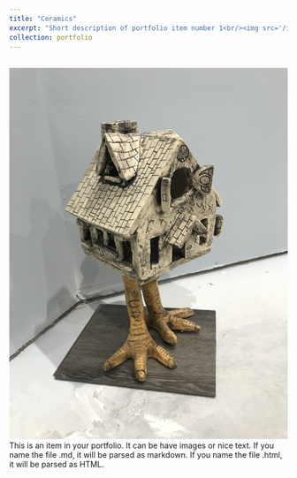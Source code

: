 ```yaml
---
title: "Ceramics"
excerpt: "Short description of portfolio item number 1<br/><img src='/images/mhouse.jpg'>"
collection: portfolio
---
```


<br/><img src='/images/lhouse.jpg'>
This is an item in your portfolio. It can be have images or nice text. If you name the file .md, it will be parsed as markdown. If you name the file .html, it will be parsed as HTML. 
